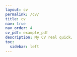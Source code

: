```yaml
---
layout: cv
permalink: /cv/
title: cv
nav: true
nav_order: 4
cv_pdf: example_pdf
description: My CV real quick.
toc:
  sidebar: left
---
```

